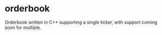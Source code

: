 # orderbook

Orderbook written in C++ supporting a single ticker, with support coming soon for multiple.
